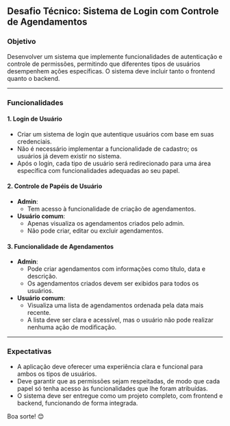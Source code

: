 ## Desafio Técnico: Sistema de Login com Controle de Agendamentos

### Objetivo
Desenvolver um sistema que implemente funcionalidades de autenticação e controle de permissões, permitindo que diferentes tipos de usuários desempenhem ações específicas. O sistema deve incluir tanto o frontend quanto o backend.

---

### Funcionalidades

#### **1. Login de Usuário**
- Criar um sistema de login que autentique usuários com base em suas credenciais.
- Não é necessário implementar a funcionalidade de cadastro; os usuários já devem existir no sistema.
- Após o login, cada tipo de usuário será redirecionado para uma área específica com funcionalidades adequadas ao seu papel.

#### **2. Controle de Papéis de Usuário**
- **Admin**:
  - Tem acesso à funcionalidade de criação de agendamentos.
- **Usuário comum**:
  - Apenas visualiza os agendamentos criados pelo admin.
  - Não pode criar, editar ou excluir agendamentos.

#### **3. Funcionalidade de Agendamentos**
- **Admin**:
  - Pode criar agendamentos com informações como título, data e descrição.
  - Os agendamentos criados devem ser exibidos para todos os usuários.
- **Usuário comum**:
  - Visualiza uma lista de agendamentos ordenada pela data mais recente.
  - A lista deve ser clara e acessível, mas o usuário não pode realizar nenhuma ação de modificação.

---

### Expectativas
- A aplicação deve oferecer uma experiência clara e funcional para ambos os tipos de usuários.
- Deve garantir que as permissões sejam respeitadas, de modo que cada papel só tenha acesso às funcionalidades que lhe foram atribuídas.
- O sistema deve ser entregue como um projeto completo, com frontend e backend, funcionando de forma integrada.

Boa sorte! 😊
